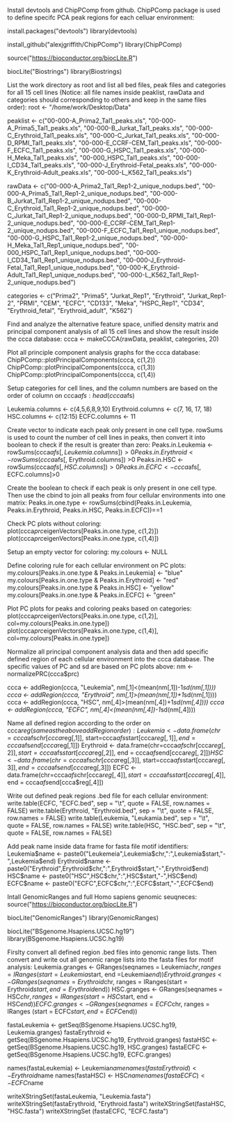Install devtools and ChipPComp from github. ChipPComp package is used to define specifc PCA peak regions for each celluar environment:

install.packages("devtools")
library(devtools)

install_github("alexjgriffith/ChipPComp")
library(ChipPComp)

source("https://bioconductor.org/biocLite.R")

biocLite("Biostrings")
library(Biostrings)



List the work directory as root and list all bed files, peak files and categories for all 15 cell lines (Notice: all file names inside peaklist, rawData and categories should corresponding to others and keep in the same files order):
root <- "/home/work/Desktop/Data"

peaklist <- c("00-000-A_Prima2_Tal1_peaks.xls", "00-000-A_Prima5_Tal1_peaks.xls", "00-000-B_Jurkat_Tal1_peaks.xls", "00-000-C_Erythroid_Tal1_peaks.xls", "00-000-C_Jurkat_Tal1_peaks.xls", "00-000-D_RPMI_Tal1_peaks.xls", "00-000-E_CCRF-CEM_Tal1_peaks.xls", "00-000-F_ECFC_Tal1_peaks.xls", "00-000-G_HSPC_Tal1_peaks.xls", "00-000-H_Meka_Tal1_peaks.xls", "00-000_HSPC_Tal1_peaks.xls", "00-000-I_CD34_Tal1_peaks.xls", "00-000-J_Erythroid-Fetal_peaks.xls", "00-000-K_Erythroid-Adult_peaks.xls", "00-000-L_K562_Tal1_peaks.xls")

rawData <- c("00-000-A_Prima2_Tal1_Rep1-2_unique_nodups.bed", "00-000-A_Prima5_Tal1_Rep1-2_unique_nodups.bed", "00-000-B_Jurkat_Tal1_Rep1-2_unique_nodups.bed", "00-000-C_Erythroid_Tal1_Rep1-2_unique_nodups.bed", "00-000-C_Jurkat_Tal1_Rep1-2_unique_nodups.bed", "00-000-D_RPMI_Tal1_Rep1-2_unique_nodups.bed", "00-000-E_CCRF-CEM_Tal1_Rep1-2_unique_nodups.bed", "00-000-F_ECFC_Tal1_Rep1_unique_nodups.bed", "00-000-G_HSPC_Tal1_Rep1-2_unique_nodups.bed", "00-000-H_Meka_Tal1_Rep1_unique_nodups.bed", "00-000_HSPC_Tal1_Rep1_unique_nodups.bed", "00-000-I_CD34_Tal1_Rep1_unique_nodups.bed", "00-000-J_Erythroid-Fetal_Tal1_Rep1_unique_nodups.bed", "00-000-K_Erythroid-Adult_Tal1_Rep1_unique_nodups.bed", "00-000-L_K562_Tal1_Rep1-2_unique_nodups.bed")

categories <- c("Prima2", "Prima5", "Jurkat_Rep1", "Erythroid", "Jurkat_Rep1-2", "PRMI", "CEM", "ECFC", "CD133", "Meka", "HSPC_Rep1", "CD34", "Erythroid_fetal", "Erythroid_adult", "K562")


Find and analyze the alternative feature space, unified density matrix and principal component analysis of all 15 cell lines and show the result inside the ccca database:
ccca <- makeCCCA(rawData, peaklist, categories, 20)


Plot all principle component analysis graphs for the ccca database:
ChipPComp::plotPrincipalComponents(ccca, c(1,2))
ChipPComp::plotPrincipalComponents(ccca, c(1,3))
ChipPComp::plotPrincipalComponents(ccca, c(1,4))


Setup categories for cell lines, and the column numbers are based on the order of column on ccca$afs:
head(ccca$afs)

Leukemia.columns <- c(4,5,6,8,9,10)
Erythroid.columns <- c(7, 16, 17, 18)
HSC.columns <- c(12:15)
ECFC.columns <- 11


Create vector to indicate each peak only present in one cell type. rowSums is used to count the number of cell lines in peaks, then convert it into boolean to check if the result is greater than zero:
Peaks.in.Leukemia <- rowSums(ccca$afs[, Leukemia.columns]) >0
Peaks.in.Erythroid <- rowSums(ccca$afs[, Erythroid.columns]) >0
Peaks.in.HSC <- rowSums(ccca$afs[, HSC.columns]) >0
Peaks.in.ECFC <- ccca$afs[, ECFC.columns]>0


Create the boolean to check if each peak is only present in one cell type. Then use the cbind to join all peaks from four cellular environments into one matrix:
Peaks.in.one.type <- rowSums(cbind(Peaks.in.Leukemia, Peaks.in.Erythroid, Peaks.in.HSC, Peaks.in.ECFC))==1


Check PC plots without coloring:
plot(ccca$prc$eigenVectors[Peaks.in.one.type, c(1,2)])
plot(ccca$prc$eigenVectors[Peaks.in.one.type, c(1,4)])


Setup an empty vector for coloring:
my.colours <- NULL


Define coloring rule for each cellular environment on PC plots:
my.colours[Peaks.in.one.type & Peaks.in.Leukemia] <- "blue"
my.colours[Peaks.in.one.type & Peaks.in.Erythroid] <- "red"
my.colours[Peaks.in.one.type & Peaks.in.HSC] <- "yellow"
my.colours[Peaks.in.one.type & Peaks.in.ECFC] <- "green"


Plot PC plots for peaks and coloring peaks based on categories:
plot(ccca$prc$eigenVectors[Peaks.in.one.type, c(1,2)], 
     col=my.colours[Peaks.in.one.type])
plot(ccca$prc$eigenVectors[Peaks.in.one.type, c(1,4)], 
     col=my.colours[Peaks.in.one.type])



Normalize all principal component analysis data and then add specific defined region of each cellular environment into the ccca database. The specific values of PC and sd are based on PC plots above:
nm <- normalizePRC(ccca$prc)

ccca <- addRegion(ccca, "Leukemia", 
                  nm[,1]<(mean(nm[,1])-1*sd(nm[,1])))
ccca <- addRegion(ccca, "Erythroid", 
                  nm[,1]>(mean(nm[,1])+1*sd(nm[,1])))
ccca <- addRegion(ccca, "HSC", 
                  nm[,4]>(mean(nm[,4])+1*sd(nm[,4])))
ccca <- addRegion(ccca, "ECFC", 
                  nm[,4]<(mean(nm[,4])-1*sd(nm[,4])))


Name all defined region according to the order on ccca$reg (same as the above addRegion order):
Leukemia <- data.frame(chr=ccca$afs$chr[ccca$reg[,1]],
                       start=ccca$afs$start[ccca$reg[,1]], 
                       end = ccca$afs$end[ccca$reg[,1]])
Erythroid <- data.frame(chr=ccca$afs$chr[ccca$reg[,2]],
                        start=ccca$afs$start[ccca$reg[,2]], 
                        end = ccca$afs$end[ccca$reg[,2]])
HSC <- data.frame(chr=ccca$afs$chr[ccca$reg[,3]],
                  start=ccca$afs$start[ccca$reg[,3]], 
                  end = ccca$afs$end[ccca$reg[,3]])
ECFC <- data.frame(chr=ccca$afs$chr[ccca$reg[,4]],
                   start=ccca$afs$start[ccca$reg[,4]], 
                   end = ccca$afs$end[ccca$reg[,4]])


Write out defined peak regions .bed file for each cellular environment:
write.table(ECFC, "ECFC.bed", sep = "\t", quote = FALSE, row.names = FALSE)
write.table(Erythroid, "Erythroid.bed", sep = "\t", quote = FALSE, row.names = FALSE)
write.table(Leukemia, "Leukamia.bed", sep = "\t", quote = FALSE, row.names = FALSE)
write.table(HSC, "HSC.bed", sep = "\t", quote = FALSE, row.names = FALSE)


Add peak name inside data frame for fasta file motif identifiers:
Leukemia$name <- paste0("Leukemeia",Leukemia$chr,":",Leukemia$start,"-",Leukemia$end)
Erythroid$name <- paste0("Erythroid",Erythroid$chr,":",Erythroid$start,"-",Erythroid$end)
HSC$name <- paste0("HSC",HSC$chr,":",HSC$start,"-",HSC$end)
ECFC$name <- paste0("ECFC",ECFC$chr,":",ECFC$start,"-",ECFC$end)


Intall GenomicRanges and full Homo sapiens genomic seuqneces:
source("https://bioconductor.org/biocLite.R")

biocLite("GenomicRanges")
library(GenomicRanges)

biocLite("BSgenome.Hsapiens.UCSC.hg19")
library(BSgenome.Hsapiens.UCSC.hg19)


Firslty convert all defined region .bed files into genomic range lists. Then convert and write out all genomic range lists into the fasta files for motif analysis:
Leukemia.granges <- GRanges(seqnames = Leukemia$chr, 
                            ranges = IRanges(start = Leukemia$start, 
                                             end =Leukemia$end))
Erythroid.granges <- GRanges(seqnames = Erythroid$chr, 
                             ranges = IRanges(start = Erythroid$start, 
                                              end = Erythroid$end))
HSC.granges <- GRanges(seqnames = HSC$chr, 
                       ranges = IRanges(start = HSC$start, 
                                        end = HSC$end))
ECFC.granges <- GRanges (seqnames = ECFC$chr, 
                         ranges = IRanges (start = ECFC$start, 
                                           end=ECFC$end))

fastaLeukemia <- getSeq(BSgenome.Hsapiens.UCSC.hg19, Leukemia.granges)
fastaErythroid <- getSeq(BSgenome.Hsapiens.UCSC.hg19, Erythroid.granges)
fastaHSC <- getSeq(BSgenome.Hsapiens.UCSC.hg19, HSC.granges)
fastaECFC <- getSeq(BSgenome.Hsapiens.UCSC.hg19, ECFC.granges)


names(fastaLeukemia) <- Leukemia$name
names(fastaErythroid) <- Erythroid$name
names(fastaHSC) <- HSC$name
names(fastaECFC) <- ECFC$name

writeXStringSet(fastaLeukemia, "Leukemia.fasta")
writeXStringSet(fastaErythroid, "Erythroid.fasta")
writeXStringSet(fastaHSC, "HSC.fasta")
writeXStringSet (fastaECFC, "ECFC.fasta")


